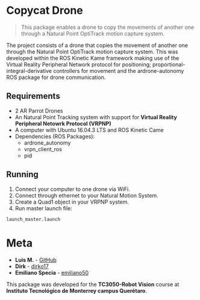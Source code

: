 #  Copycat Drone

> This package enables a drone to copy the movements of another one through a Natural Point  OptiTrack motion capture system.

The project consists of a drone that copies the movement of another one through the Natural Point OptiTrack motion capture system. This was developed within the ROS Kinetic Kame framework making use of the Virtual Reality Peripheral Network protocol  for positioning; proportional-integral-derivative controllers for movement  and the ardrone-autonomy ROS package for drone communication. 

## Requirements

* 2 AR Parrot Drones
* An Natural Point Tracking system with support for **Virtual Reality Peripheral Netowrk Protocol (VRPNP)**
* A computer with Ubuntu 16.04.3 LTS and ROS Kinetic Came
* Dependencies (ROS Packages):
  - ardrone_autonomy
  - vrpn_client_ros
  - pid

## Running

1. Connect your computer to one drone via WiFi.
2. Connect through ethernet to your Natural Motion System.
3. Create a Quad1 object in your VRPNP system.
4. Run master launch file:
```
launch_master.launch
```


# Meta

* **Luis M.**           - [GitHub](https://github.com/lemontyc)
* **Dirk**              -  [dirko17](https://github.com/dirko17)
* **Emiliano Specia**   -  [emiliano50](https://github.com/emiliano50)

This package was developed for the **TC3050-Robot Vision** course at **Instituto Tecnológico de Monterrey campus Querétaro**.
